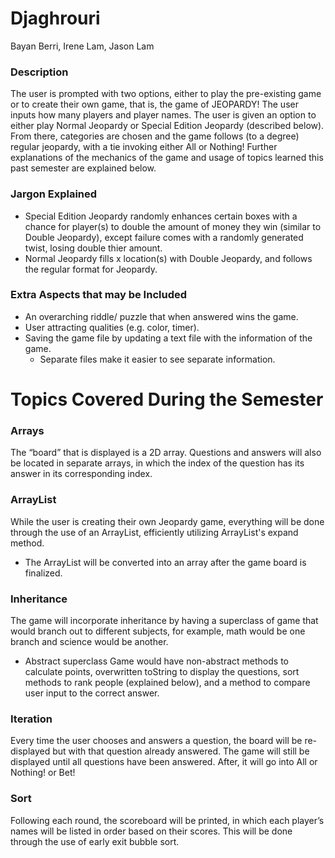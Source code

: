 # Djaghrouri
Bayan Berri, Irene Lam, Jason Lam

### Description
The user is prompted with two options, either to play the pre-existing game or to create their own game, that is, the game of JEOPARDY! The user inputs how many players and player names. The user is given an option to either play Normal Jeopardy or Special Edition Jeopardy (described below). From there, categories are chosen and the game follows (to a degree) regular jeopardy, with a tie invoking either All or Nothing! Further explanations of the mechanics of the game and usage of topics learned this past semester are explained below.

### Jargon Explained
* Special Edition Jeopardy randomly enhances certain boxes with a chance for player(s) to double the amount of money they win (similar to Double Jeopardy), except failure comes with a randomly generated twist, losing double thier amount.
* Normal Jeopardy fills x location(s) with Double Jeopardy, and follows the regular format for Jeopardy.

### Extra Aspects that may be Included
* An overarching riddle/ puzzle that when answered wins the game.
* User attracting qualities (e.g. color, timer).
* Saving the game file by updating a text file with the information of the game.
  - Separate files make it easier to see separate information. 
 
# Topics Covered During the Semester

### Arrays
The “board” that is displayed is a 2D array. Questions and answers will also be located in separate arrays, in which the index of the question has its answer in its corresponding index.

### ArrayList
While the user is creating their own Jeopardy game, everything will be done through the use of an ArrayList, efficiently utilizing ArrayList's expand method.
* The ArrayList will be converted into an array after the game board is finalized.

### Inheritance
The game will incorporate inheritance by having a superclass of game that would branch out to different subjects, for example, math would be one branch and science would be another.
* Abstract superclass Game would have non-abstract methods to calculate points, overwritten toString to display the questions, sort methods to rank people (explained below), and a method to compare user input to the correct answer.

### Iteration
Every time the user chooses and answers a question, the board will be re-displayed but with that question already answered. The game will still be displayed until all questions have been answered. After, it will go into All or Nothing! or Bet!

### Sort
Following each round, the scoreboard will be printed, in which each player’s names will be listed in order based on their scores. This will be done through the use of early exit bubble sort.
